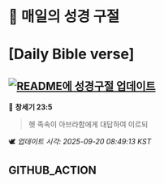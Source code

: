 # 🙏 매일의 성경 구절
# [Daily Bible verse]
## [![README에 성경구절 업데이트](https://github.com/DONGSUKA/first_test/actions/workflows/update-readme-bible.yml/badge.svg)](https://github.com/DONGSUKA/first_test/actions/workflows/update-readme-bible.yml)
<!-- START_BIBLE_VERSE -->
📖 **창세기 23:5**
> 헷 족속이 아브라함에게 대답하여 이르되

🕊️ _업데이트 시각: 2025-09-20 08:49:13 KST_
  <!-- END_BIBLE_VERSE -->
## GITHUB_ACTION
